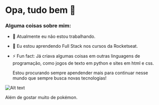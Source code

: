 # Opa, tudo bem 👋

### Alguma coisas sobre mim:
- 🔭 Atualmente eu não estou trabalhando.
- 🌱 Eu estou aprendendo Full Stack nos cursos da Rocketseat.
- ⚡ Fun fact: Já criava algumas coisas em outras linguagens de programação, como jogos de texto em python e sites em html e css.

  Estou procurando sempre apendender mais para continuar nesse mundo que sempre busca novas tecnologias!
  
![Alt text](https://www.gifcen.com/wp-content/uploads/2024/10/pikachu-gif.gif "Pikachu Comendo um Fruta")

Além de gostar muito de pokémon.
